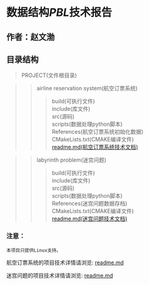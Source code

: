 # 数据结构***PBL***技术报告
## 作者：赵文渤

## 目录结构
>PROJECT(文件根目录)

>>airline reservation system(航空订票系统)
>>>build(可执行文件)<br/>
>>>include(库文件)<br/>
>>>src(源码)<br/>
>>>scripts(数据处理python脚本)<br/>
>>>References(航空订票系统初始化数据)<br/>
>>>CMakeLists.txt(CMAKE编译文件)<br/>
>>>[readme.md(航空订票系统技术文档)](./airline_reservation_system/readme.md)

>>labyrinth problem(迷宫问题)
>>>build(可执行文件)<br/>
>>>include(库文件)<br/>
>>>src(源码)<br/>
>>>scripts(数据处理python脚本)<br/>
>>>References(迷宫问题数据存档)<br/>
>>>CMakeLists.txt(CMAKE编译文件)<br/>
>>>[readme.md(迷宫问题技术文档)](./labyrinth_problem/readme.md)
### 注意：
    本项目只提供Linux支持。
航空订票系统的项目技术详情请浏览: 
[readme.md](./airline_reservation_system/readme.md)

迷宫问题的项目技术详情请浏览:
[readme.md](./labyrinth_problem/readme.md)

